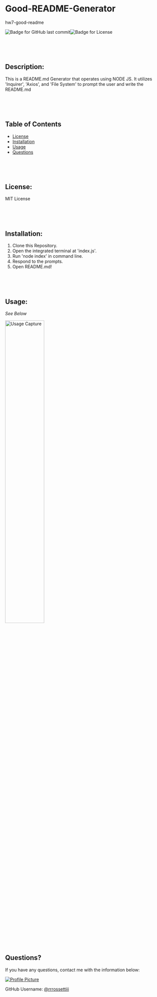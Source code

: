 # Good-README-Generator

hw7-good-readme

![Badge for GitHub last commit](https://img.shields.io/github/last-commit/rrrossettiii/hw7-good-readme?style=flat&logo=appveyor)![Badge for License](https://img.shields.io/github/license/rrrossettiii/hw7-good-readme?style=flat&logo=appveyor)

&nbsp;

&nbsp;

## Description:

This is a README.md Generator that operates using NODE JS. It utilizes 'Inquirer', 'Axios', and 'File System' to prompt the user and write the README.md

&nbsp;

&nbsp;

## Table of Contents

- [License](#license)
- [Installation](#installation)
- [Usage](#usage)
- [Questions](#questions)

&nbsp;

&nbsp;

## License:

MIT License

&nbsp;

&nbsp;

## Installation:

1. Clone this Repository.
2. Open the integrated terminal at 'index.js'.
3. Run 'node index' in command line.
4. Respond to the prompts.
5. Open README.md!

&nbsp;

&nbsp;

## Usage:

_See Below_

<img alt="Usage Capture" src="assets/usageCapture.gif" width="50%" height="50%"/>
    
&nbsp;
 
&nbsp;

## Questions?

If you have any questions, contact me with the information below:

[![Profile Picture](https://avatars2.githubusercontent.com/u/55607917?v=4)](https://api.github.com/users/rrrossettiii)

GitHub Username: [@rrrossettiii](https://api.github.com/users/rrrossettiii)
